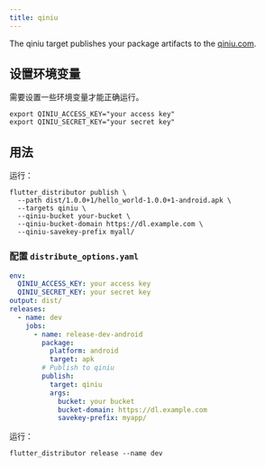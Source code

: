 ```yaml
---
title: qiniu
---
```


The qiniu target publishes your package artifacts to the [qiniu.com](https://qiniu.com).

## 设置环境变量

需要设置一些环境变量才能正确运行。

```
export QINIU_ACCESS_KEY="your access key"
export QINIU_SECRET_KEY="your secret key"
```

## 用法

运行：

```
flutter_distributor publish \
  --path dist/1.0.0+1/hello_world-1.0.0+1-android.apk \
  --targets qiniu \
  --qiniu-bucket your-bucket \
  --qiniu-bucket-domain https://dl.example.com \
  --qiniu-savekey-prefix myall/
```

### 配置 `distribute_options.yaml`

```yaml
env:
  QINIU_ACCESS_KEY: your access key
  QINIU_SECRET_KEY: your secret key
output: dist/
releases:
  - name: dev
    jobs:
      - name: release-dev-android
        package:
          platform: android
          target: apk
        # Publish to qiniu
        publish:
          target: qiniu
          args:
            bucket: your bucket
            bucket-domain: https://dl.example.com
            savekey-prefix: myapp/
```

运行：

```
flutter_distributor release --name dev
```
